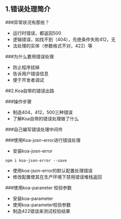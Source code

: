 ## 1.错误处理简介

###异常状况有那些？

- 运行时错误，都返回500
- 逻辑错误，如找不到（404），先绝条件失败412，无
- 法处理的实体（参数格式不对，422）等

###为什么要用错误处理

- 防止程序挂掉
- 告诉用户错误信息
- 便于开发者调试

##2.Koa自带的错误出路

###操作步骤

- 制造404，412，500三种错误
- 了解Koa自带的错误处理做了什么

###自己编写错误处理中间件

###使用Koa-josn-error进行错误处理

- 安装koa-josn-error  

`
 npm i koa-json-error --save
`

- 使用koa-json-error的默认配置处理错误
- 修改配置使其在生产环境下禁用错误堆栈返回

###使用koa-paraneter 校验参数

- 安装koa-parameter
- 使用koa-parameter校验参数
- 制造422错误来测试校验结果


 



